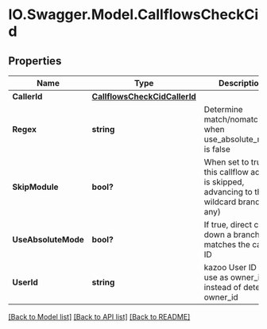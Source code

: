 # IO.Swagger.Model.CallflowsCheckCid
## Properties

Name | Type | Description | Notes
------------ | ------------- | ------------- | -------------
**CallerId** | [**CallflowsCheckCidCallerId**](CallflowsCheckCidCallerId.md) |  | [optional] 
**Regex** | **string** | Determine match/nomatch when use_absolute_mode is false | [optional] [default to ".*"]
**SkipModule** | **bool?** | When set to true this callflow action is skipped, advancing to the wildcard branch (if any) | [optional] 
**UseAbsoluteMode** | **bool?** | If true, direct call down a branch that matches the caller ID | [optional] [default to false]
**UserId** | **string** | kazoo User ID to use as owner_id instead of detected owner_id | [optional] 

[[Back to Model list]](../README.md#documentation-for-models) [[Back to API list]](../README.md#documentation-for-api-endpoints) [[Back to README]](../README.md)

